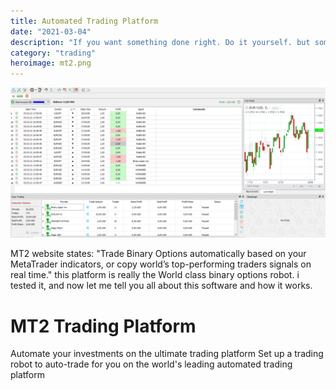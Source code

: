 ```yaml
---
title: Automated Trading Platform
date: "2021-03-04"
description: "If you want something done right. Do it yourself. but sometimes you just get the expert to do it under your supervision. This is the Platform i will tell you all about"
category: "trading"
heroimage: mt2.png
---
```


![./mt2-dashboard.png](./mt2dashboard.PNG)

MT2 website states: "Trade Binary Options automatically based on your MetaTrader indicators, or copy world’s top-performing traders signals on real time."
this platform is really the World class binary options robot. i tested it, and now let me tell you all about this software and how it works.

# MT2 Trading Platform

Automate your investments on the ultimate trading platform
Set up a trading robot to auto-trade for you on the world's leading automated trading platform
